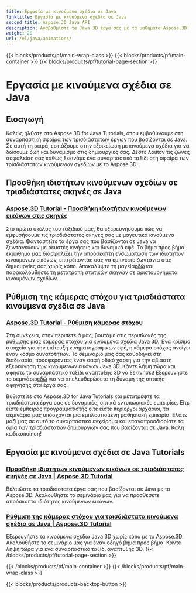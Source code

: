 ```yaml
---
title: Εργασία με κινούμενα σχέδια σε Java
linktitle: Εργασία με κινούμενα σχέδια σε Java
second_title: Aspose.3D Java API
description: Αναβαθμίστε τα Java 3D έργα σας με τα μαθήματα Aspose.3D! Μάθετε να προσθέτετε ιδιότητες κινουμένων σχεδίων και να ρυθμίζετε απρόσκοπτα τις κάμερες-στόχους για συναρπαστική ανάπτυξη 3D.
weight: 20
url: /el/java/animations/
---
```


{{< blocks/products/pf/main-wrap-class >}}
{{< blocks/products/pf/main-container >}}
{{< blocks/products/pf/tutorial-page-section >}}

# Εργασία με κινούμενα σχέδια σε Java

## Εισαγωγή

Καλώς ήλθατε στο Aspose.3D for Java Tutorials, όπου εμβαθύνουμε στη συναρπαστική σφαίρα των τρισδιάστατων έργων που βασίζονται σε Java. Σε αυτή τη σειρά, εστιάζουμε στην εξοικείωση με κινούμενα σχέδια για να δώσουμε ζωή και δυναμισμό στις δημιουργίες σας. Δέστε λοιπόν τις ζώνες ασφαλείας σας καθώς ξεκινάμε ένα συναρπαστικό ταξίδι στη σφαίρα των τρισδιάστατων κινούμενων σχεδίων με το Aspose.3D!

## Προσθήκη ιδιοτήτων κινούμενων σχεδίων σε τρισδιάστατες σκηνές σε Java

### [Aspose.3D Tutorial - Προσθήκη ιδιοτήτων κινούμενων εικόνων στις σκηνές](./add-animation-properties-to-scenes/)

 Στο πρώτο σκέλος του ταξιδιού μας, θα εξερευνήσουμε πώς να εμφυσήσουμε τις τρισδιάστατες σκηνές σας με μαγευτικά κινούμενα σχέδια. Φανταστείτε τα έργα σας που βασίζονται σε Java να ζωντανεύουν με ρευστές κινήσεις και δυναμικά εφέ. Το βήμα προς βήμα εκμάθημά μας διασφαλίζει την απρόσκοπτη ενσωμάτωση των ιδιοτήτων κινούμενων εικόνων, επιτρέποντάς σας να εμπνέετε ζωντάνια στις δημιουργίες σας χωρίς κόπο. Αποκαλύψτε τη μαγεία[εδώ](./add-animation-properties-to-scenes/) και παρακολουθήστε τη μετατροπή στατικών σκηνών σε αριστουργήματα κινουμένων σχεδίων.

## Ρύθμιση της κάμερας στόχου για τρισδιάστατα κινούμενα σχέδια σε Java

### [Aspose.3D Tutorial - Ρύθμιση κάμερας στόχου](./set-up-target-camera/)

Στη συνέχεια, στην περιπέτειά μας, βουτάμε στις περιπλοκές της ρύθμισης μιας κάμερας στόχου για κινούμενα σχέδια Java 3D. Ένα κρίσιμο στοιχείο για την επίτευξη κινηματογραφικών εφέ, η κάμερα στόχος ανοίγει έναν κόσμο δυνατοτήτων. Το σεμινάριο μας σας καθοδηγεί στη διαδικασία, προσφέροντας έναν σαφή οδικό χάρτη για την αβίαστη εξερεύνηση των κινούμενων εικόνων Java 3D. Κάντε λήψη τώρα και αφήστε το συναρπαστικό ταξίδι ανάπτυξης 3D να ξεκινήσει! Εξερευνήστε το σεμινάριο[εδώ](./set-up-target-camera/) για να απελευθερώσετε τη δύναμη της οπτικής αφήγησης στα έργα σας.

Βυθιστείτε στο Aspose.3D for Java Tutorials και μετατρέψτε τα τρισδιάστατα έργα σας σε δυναμικές, οπτικά εντυπωσιακές εμπειρίες. Είτε είστε έμπειρος προγραμματιστής είτε είστε περίεργοι αρχάριοι, τα σεμινάρια μας υπόσχονται μια εμπλουτισμένη μαθησιακή εμπειρία. Ελάτε μαζί μας σε αυτό το συναρπαστικό εγχείρημα και επαναπροσδιορίστε τα όρια των τρισδιάστατων δημιουργιών σας που βασίζονται σε Java. Καλή κωδικοποίηση!

## Εργασία με κινούμενα σχέδια σε Java Tutorials
### [Προσθήκη ιδιοτήτων κινούμενων εικόνων σε τρισδιάστατες σκηνές σε Java | Aspose.3D Tutorial](./add-animation-properties-to-scenes/)
Βελτιώστε τα τρισδιάστατα έργα σας που βασίζονται σε Java με το Aspose.3D. Ακολουθήστε το σεμινάριο μας για να προσθέσετε απρόσκοπτα ιδιότητες κινούμενων εικόνων.
### [Ρύθμιση της κάμερας στόχου για τρισδιάστατα κινούμενα σχέδια σε Java | Aspose.3D Tutorial](./set-up-target-camera/)
Εξερευνήστε τα κινούμενα σχέδια Java 3D χωρίς κόπο με το Aspose.3D. Ακολουθήστε το σεμινάριο μας για έναν οδηγό βήμα προς βήμα. Κάντε λήψη τώρα για ένα συναρπαστικό ταξίδι ανάπτυξης 3D.
{{< /blocks/products/pf/tutorial-page-section >}}

{{< /blocks/products/pf/main-container >}}
{{< /blocks/products/pf/main-wrap-class >}}

{{< blocks/products/products-backtop-button >}}
